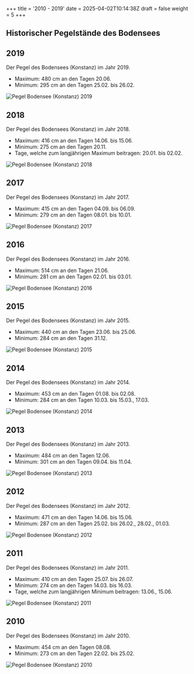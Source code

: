 +++
title = '2010 - 2019'
date = 2025-04-02T10:14:38Z
draft = false
weight = 5
+++

## Historischer Pegelstände des Bodensees

## 2019

Der Pegel des Bodensees (Konstanz) im Jahr 2019.

- Maximum: 480 cm an den Tagen 20.06.
- Minimum: 295 cm an den Tagen 25.02. bis 26.02.

![Pegel Bodensee (Konstanz) 2019](/images/DE/graphs_historic/longterm_DE_2019.png)

## 2018

Der Pegel des Bodensees (Konstanz) im Jahr 2018.

- Maximum: 416 cm an den Tagen 14.06. bis 15.06.
- Minimum: 275 cm an den Tagen 20.11.
- Tage, welche zum langjährigen Maximum beitragen: 20.01. bis 02.02.

![Pegel Bodensee (Konstanz) 2018](/images/DE/graphs_historic/longterm_DE_2018.png)

## 2017

Der Pegel des Bodensees (Konstanz) im Jahr 2017.

- Maximum: 415 cm an den Tagen 04.09. bis 06.09.
- Minimum: 279 cm an den Tagen 08.01. bis 10.01.

![Pegel Bodensee (Konstanz) 2017](/images/DE/graphs_historic/longterm_DE_2017.png)

## 2016

Der Pegel des Bodensees (Konstanz) im Jahr 2016.

- Maximum: 514 cm an den Tagen 21.06.
- Minimum: 281 cm an den Tagen 02.01. bis 03.01.

![Pegel Bodensee (Konstanz) 2016](/images/DE/graphs_historic/longterm_DE_2016.png)

## 2015

Der Pegel des Bodensees (Konstanz) im Jahr 2015.

- Maximum: 440 cm an den Tagen 23.06. bis 25.06.
- Minimum: 284 cm an den Tagen 31.12.

![Pegel Bodensee (Konstanz) 2015](/images/DE/graphs_historic/longterm_DE_2015.png)

## 2014

Der Pegel des Bodensees (Konstanz) im Jahr 2014.

- Maximum: 453 cm an den Tagen 01.08. bis 02.08.
- Minimum: 284 cm an den Tagen 10.03. bis 15.03., 17.03.

![Pegel Bodensee (Konstanz) 2014](/images/DE/graphs_historic/longterm_DE_2014.png)

## 2013

Der Pegel des Bodensees (Konstanz) im Jahr 2013.

- Maximum: 484 cm an den Tagen 12.06.
- Minimum: 301 cm an den Tagen 09.04. bis 11.04.

![Pegel Bodensee (Konstanz) 2013](/images/DE/graphs_historic/longterm_DE_2013.png)

## 2012

Der Pegel des Bodensees (Konstanz) im Jahr 2012.

- Maximum: 471 cm an den Tagen 14.06. bis 15.06.
- Minimum: 287 cm an den Tagen 25.02. bis 26.02., 28.02., 01.03.

![Pegel Bodensee (Konstanz) 2012](/images/DE/graphs_historic/longterm_DE_2012.png)

## 2011

Der Pegel des Bodensees (Konstanz) im Jahr 2011.

- Maximum: 410 cm an den Tagen 25.07. bis 26.07.
- Minimum: 274 cm an den Tagen 14.03. bis 16.03.
- Tage, welche zum langjährigen Minimum beitragen: 13.06., 15.06.

![Pegel Bodensee (Konstanz) 2011](/images/DE/graphs_historic/longterm_DE_2011.png)

## 2010

Der Pegel des Bodensees (Konstanz) im Jahr 2010.

- Maximum: 454 cm an den Tagen 08.08.
- Minimum: 273 cm an den Tagen 22.02. bis 25.02.

![Pegel Bodensee (Konstanz) 2010](/images/DE/graphs_historic/longterm_DE_2010.png)

